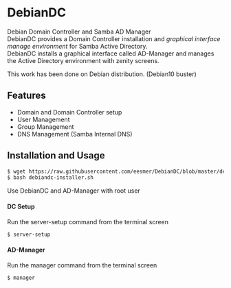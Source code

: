 # DebianDC
Debian Domain Controller and Samba AD Manager<br>
DebianDC provides a Domain Controller installation and <i>graphical interface manage environment</i> for Samba Active Directory.<br>
DebianDC installs a graphical interface called AD-Manager and manages the Active Directory environment with zenity screens.<br>

This work has been done on Debian distribution. (Debian10 buster)


## Features
- Domain and Domain Controller setup
- User Management
- Group Management
- DNS Management (Samba Internal DNS)

## Installation and Usage
```sh
$ wget https://raw.githubusercontent.com/eesmer/DebianDC/blob/master/debiandc-installer.sh
$ bash debiandc-installer.sh
```
Use DebianDC and AD-Manager with root user
#### DC Setup
Run the server-setup command from the terminal screen
```sh
$ server-setup
```
#### AD-Manager
Run the manager command from the terminal screen
```sh
$ manager
```
